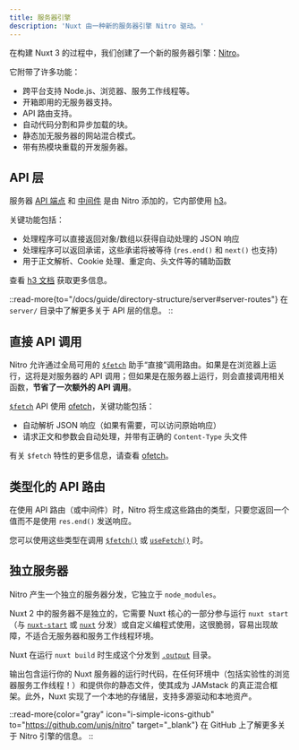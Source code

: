```yaml
---
title: 服务器引擎
description: 'Nuxt 由一种新的服务器引擎 Nitro 驱动。'
---
```


在构建 Nuxt 3 的过程中，我们创建了一个新的服务器引擎：[Nitro](https://nitro.unjs.io)。

它附带了许多功能：

- 跨平台支持 Node.js、浏览器、服务工作线程等。
- 开箱即用的无服务器支持。
- API 路由支持。
- 自动代码分割和异步加载的块。
- 静态加无服务器的网站混合模式。
- 带有热模块重载的开发服务器。

## API 层

服务器 [API 端点](/docs/guide/directory-structure/server#api-routes) 和 [中间件](/docs/guide/directory-structure/server#server-middleware) 是由 Nitro 添加的，它内部使用 [h3](https://github.com/unjs/h3)。

关键功能包括：

- 处理程序可以直接返回对象/数组以获得自动处理的 JSON 响应
- 处理程序可以返回承诺，这些承诺将被等待 (`res.end()` 和 `next()` 也支持)
- 用于正文解析、Cookie 处理、重定向、头文件等的辅助函数

查看 [h3 文档](https://github.com/unjs/h3) 获取更多信息。

::read-more{to="/docs/guide/directory-structure/server#server-routes"}
在 `server/` 目录中了解更多关于 API 层的信息。
::

## 直接 API 调用

Nitro 允许通过全局可用的 [`$fetch`](/docs/api/utils/dollarfetch) 助手“直接”调用路由。如果是在浏览器上运行，这将是对服务器的 API 调用；但如果是在服务器上运行，则会直接调用相关函数，**节省了一次额外的 API 调用**。

[`$fetch`](/docs/api/utils/dollarfetch) API 使用 [ofetch](https://github.com/unjs/ofetch)，关键功能包括：

- 自动解析 JSON 响应（如果有需要，可以访问原始响应）
- 请求正文和参数会自动处理，并带有正确的 `Content-Type` 头文件

有关 `$fetch` 特性的更多信息，请查看 [ofetch](https://github.com/unjs/ofetch)。

## 类型化的 API 路由

在使用 API 路由（或中间件）时，Nitro 将生成这些路由的类型，只要您返回一个值而不是使用 `res.end()` 发送响应。

您可以使用这些类型在调用 [`$fetch()`](/docs/api/utils/dollarfetch) 或 [`useFetch()`](/docs/api/composables/use-fetch) 时。

## 独立服务器

Nitro 产生一个独立的服务器分发，它独立于 `node_modules`。

Nuxt 2 中的服务器不是独立的，它需要 Nuxt 核心的一部分参与运行 `nuxt start`（与 [`nuxt-start`](https://www.npmjs.com/package/nuxt-start) 或 [`nuxt`](https://www.npmjs.com/package/nuxt) 分发）或自定义编程式使用，这很脆弱，容易出现故障，不适合无服务器和服务工作线程环境。

Nuxt 在运行 `nuxt build` 时生成这个分发到 [`.output`](/docs/guide/directory-structure/output) 目录。

输出包含运行你的 Nuxt 服务器的运行时代码，在任何环境中（包括实验性的浏览器服务工作线程！）和提供你的静态文件，使其成为 JAMstack 的真正混合框架。此外，Nuxt 实现了一个本地的存储层，支持多源驱动和本地资产。

::read-more{color="gray" icon="i-simple-icons-github" to="https://github.com/unjs/nitro" target="_blank"}
在 GitHub 上了解更多关于 Nitro 引擎的信息。
::
